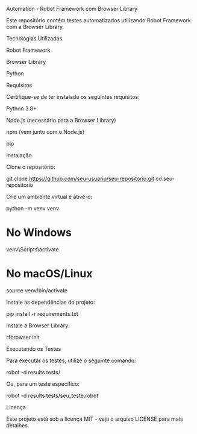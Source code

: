 Automation - Robot Framework com Browser Library

Este repositório contém testes automatizados utilizando Robot Framework com a Browser Library.

Tecnologias Utilizadas

Robot Framework

Browser Library

Python

Requisitos

Certifique-se de ter instalado os seguintes requisitos:

Python 3.8+

Node.js (necessário para a Browser Library)

npm (vem junto com o Node.js)

pip

Instalação

Clone o repositório:

git clone https://github.com/seu-usuario/seu-repositorio.git
cd seu-repositorio

Crie um ambiente virtual e ative-o:

python -m venv venv
# No Windows
venv\Scripts\activate
# No macOS/Linux
source venv/bin/activate

Instale as dependências do projeto:

pip install -r requirements.txt

Instale a Browser Library:

rfbrowser init

Executando os Testes

Para executar os testes, utilize o seguinte comando:

robot -d results tests/

Ou, para um teste específico:

robot -d results tests/seu_teste.robot

Licença

Este projeto está sob a licença MIT - veja o arquivo LICENSE para mais detalhes.


